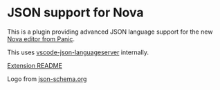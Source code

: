 # JSON support for Nova

This is a plugin providing advanced JSON language support for the new [Nova editor from Panic](https://panic.com/nova/).

This uses [vscode-json-languageserver](https://www.npmjs.com/package/vscode-json-languageserver) internally.

[Extension README](./json.novaextension/README.md)

Logo from [json-schema.org](https://github.com/json-schema-org/json-schema-org.github.io/blob/8ca1e94f2f7c6f3f583740115456f30d3b717af4/assets/logo.svg)

